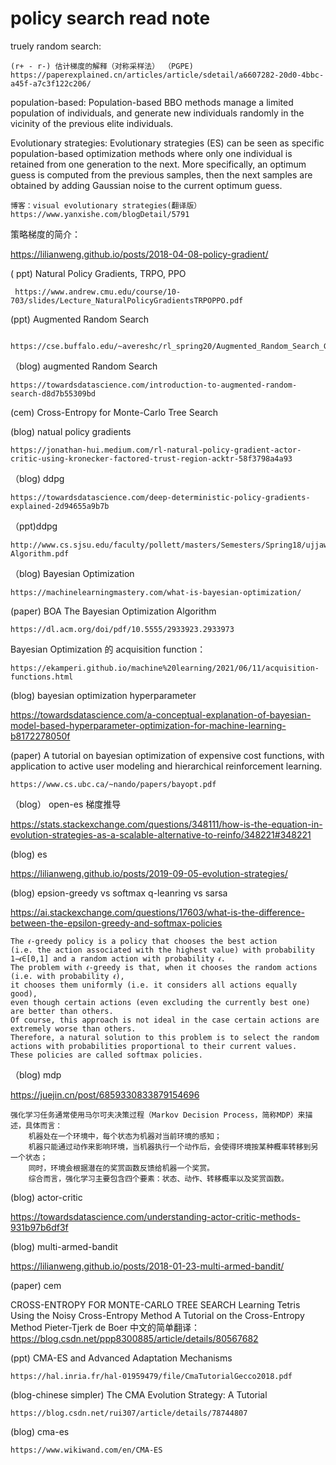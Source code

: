 # policy search read note

truely random search:

    (r+ - r-) 估计梯度的解释（对称采样法） （PGPE) https://paperexplained.cn/articles/article/sdetail/a6607282-20d0-4bbc-a45f-a7c3f122c206/

population-based:
  Population-based BBO methods manage a limited population of individuals, and generate new individuals randomly in the vicinity of the previous elite individuals.
  
Evolutionary strategies:
  Evolutionary strategies (ES) can be seen as specific population-based optimization methods where only one individual is retained from one generation to the next. More specifically, an optimum guess is computed from the previous samples, then the next samples are obtained by adding Gaussian noise to the current optimum guess.
    
    博客：visual evolutionary strategies(翻译版） https://www.yanxishe.com/blogDetail/5791

策略梯度的简介：
   
   https://lilianweng.github.io/posts/2018-04-08-policy-gradient/


( ppt) Natural Policy Gradients, TRPO, PPO
     
     https://www.andrew.cmu.edu/course/10-703/slides/Lecture_NaturalPolicyGradientsTRPOPPO.pdf
 
(ppt)  Augmented Random Search
    
     https://cse.buffalo.edu/~avereshc/rl_spring20/Augmented_Random_Search_Gautam_Suryawanshi_Prajit_Krisshna_Kumar.pdf

（blog) augmented Random Search
    
    https://towardsdatascience.com/introduction-to-augmented-random-search-d8d7b55309bd
   
(cem) Cross-Entropy for Monte-Carlo Tree Search

 (blog) natual policy gradients 
    
    https://jonathan-hui.medium.com/rl-natural-policy-gradient-actor-critic-using-kronecker-factored-trust-region-acktr-58f3798a4a93

（blog) ddpg
    
    https://towardsdatascience.com/deep-deterministic-policy-gradients-explained-2d94655a9b7b

（ppt)ddpg
 
    http://www.cs.sjsu.edu/faculty/pollett/masters/Semesters/Spring18/ujjawal/DDPG-Algorithm.pdf
    
 （blog) Bayesian Optimization
 
    https://machinelearningmastery.com/what-is-bayesian-optimization/
  
  (paper) BOA The Bayesian Optimization Algorithm
  
    https://dl.acm.org/doi/pdf/10.5555/2933923.2933973
  
  Bayesian Optimization 的 acquisition function： 
    
    https://ekamperi.github.io/machine%20learning/2021/06/11/acquisition-functions.html
 
 (blog) bayesian optimization hyperparameter
 
 https://towardsdatascience.com/a-conceptual-explanation-of-bayesian-model-based-hyperparameter-optimization-for-machine-learning-b8172278050f
 
 (paper) A tutorial on
bayesian optimization of expensive cost functions, with
application to active user modeling and hierarchical reinforcement
learning.

    https://www.cs.ubc.ca/~nando/papers/bayopt.pdf
    
  （blog） open-es 梯度推导
  
  https://stats.stackexchange.com/questions/348111/how-is-the-equation-in-evolution-strategies-as-a-scalable-alternative-to-reinfo/348221#348221
  
  (blog) es 
  
  https://lilianweng.github.io/posts/2019-09-05-evolution-strategies/
  
  (blog) epsion-greedy vs softmax  q-leanring vs sarsa
  
  https://ai.stackexchange.com/questions/17603/what-is-the-difference-between-the-epsilon-greedy-and-softmax-policies
    
    The 𝜖-greedy policy is a policy that chooses the best action 
    (i.e. the action associated with the highest value) with probability 1−𝜖∈[0,1] and a random action with probability 𝜖. 
    The problem with 𝜖-greedy is that, when it chooses the random actions (i.e. with probability 𝜖), 
    it chooses them uniformly (i.e. it considers all actions equally good), 
    even though certain actions (even excluding the currently best one) are better than others. 
    Of course, this approach is not ideal in the case certain actions are extremely worse than others. 
    Therefore, a natural solution to this problem is to select the random actions with probabilities proportional to their current values. 
    These policies are called softmax policies.
  
  （blog) mdp
  
  https://juejin.cn/post/6859330833879154696
    
    强化学习任务通常使用马尔可夫决策过程（Markov Decision Process，简称MDP）来描述，具体而言：
        机器处在一个环境中，每个状态为机器对当前环境的感知；
        机器只能通过动作来影响环境，当机器执行一个动作后，会使得环境按某种概率转移到另一个状态；
        同时，环境会根据潜在的奖赏函数反馈给机器一个奖赏。
        综合而言，强化学习主要包含四个要素：状态、动作、转移概率以及奖赏函数。
        
 
 (blog) actor-critic 
    
 https://towardsdatascience.com/understanding-actor-critic-methods-931b97b6df3f
    
 (blog) multi-armed-bandit
    
 https://lilianweng.github.io/posts/2018-01-23-multi-armed-bandit/
 
 (paper) cem
 
 CROSS-ENTROPY FOR MONTE-CARLO TREE SEARCH
 Learning Tetris Using the Noisy Cross-Entropy Method
 A Tutorial on the Cross-Entropy Method Pieter-Tjerk de Boer  中文的简单翻译： https://blog.csdn.net/ppp8300885/article/details/80567682
    
(ppt) CMA-ES and Advanced Adaptation Mechanisms
    
    https://hal.inria.fr/hal-01959479/file/CmaTutorialGecco2018.pdf
 
(blog-chinese simpler) The CMA Evolution Strategy: A Tutorial

    https://blog.csdn.net/rui307/article/details/78744807
 
(blog) cma-es
    
    https://www.wikiwand.com/en/CMA-ES
